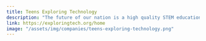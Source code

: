 ```yaml
---
title: Teens Exploring Technology
description: "The future of our nation is a high quality STEM education for black and latino boys"
link: https://exploringtech.org/home
image: "/assets/img/companies/teens-exploring-technology.png"
---
```

